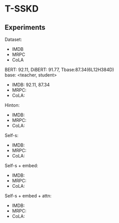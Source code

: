 # T-SSKD

## Experiments
Dataset:
- IMDB 
- MRPC
- CoLA

BERT: 92.11, DiBERT: 91.77, Tbase:87.34(6L12H384D) <br>
base: 
<teacher, student>
- IMDB: 92.11, 87.34
- MRPC:
- CoLA: 

Hinton:
- IMDB: 
- MRPC:
- CoLA:

Self-s:
- IMDB: 
- MRPC:
- CoLA:

Self-s + embed:
- IMDB:
- MRPC:
- CoLA:

Self-s + embed + attn:
- IMDB:
- MRPC:
- CoLA:
